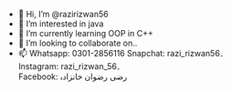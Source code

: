 - 👋 Hi, I’m @razirizwan56
- 👀 I’m interested in java
- 🌱 I’m currently learning OOP in C++
- 💞️ I’m looking to collaborate on..
- 📫 Whatsapp: 0301-2856116
          Snapchat: razi_rizwan56۔      
          Instagram: razi_rizwan_56۔     
          Facebook: رضی رضوان خانزادہ
    

<!---
razirizwan56/razirizwan56 is a ✨ special ✨ repository because its `README.md` (this file) appears on your GitHub profile.
You can click the Preview link to take a look at your changes.
--->
